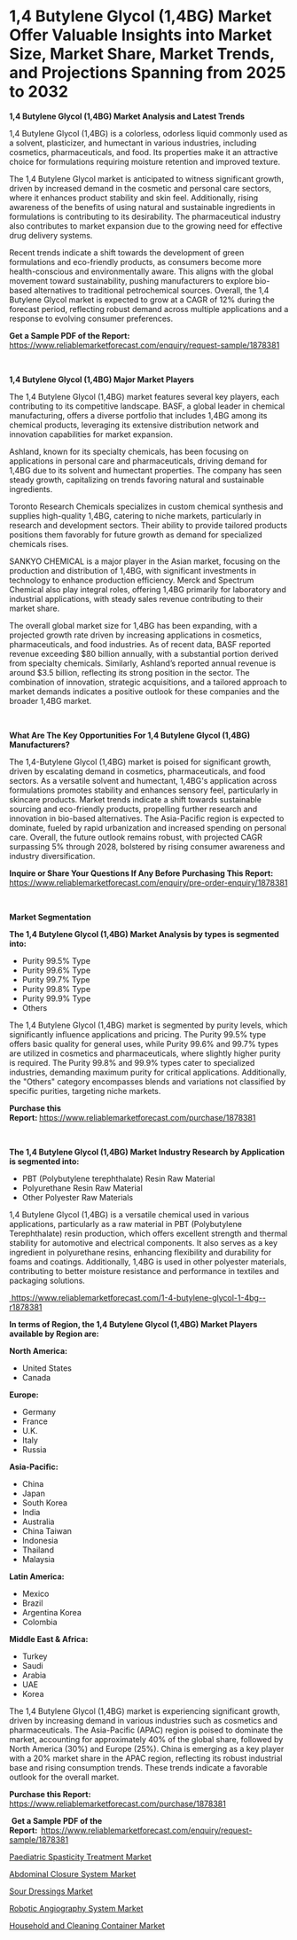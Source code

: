 <p><h1>1,4 Butylene Glycol (1,4BG) Market Offer Valuable Insights into Market Size, Market Share, Market Trends, and Projections Spanning from 2025 to 2032</h1></p><p><strong>1,4 Butylene Glycol (1,4BG) Market Analysis and Latest Trends</strong></p>
<p><p>1,4 Butylene Glycol (1,4BG) is a colorless, odorless liquid commonly used as a solvent, plasticizer, and humectant in various industries, including cosmetics, pharmaceuticals, and food. Its properties make it an attractive choice for formulations requiring moisture retention and improved texture.</p><p>The 1,4 Butylene Glycol market is anticipated to witness significant growth, driven by increased demand in the cosmetic and personal care sectors, where it enhances product stability and skin feel. Additionally, rising awareness of the benefits of using natural and sustainable ingredients in formulations is contributing to its desirability. The pharmaceutical industry also contributes to market expansion due to the growing need for effective drug delivery systems.</p><p>Recent trends indicate a shift towards the development of green formulations and eco-friendly products, as consumers become more health-conscious and environmentally aware. This aligns with the global movement toward sustainability, pushing manufacturers to explore bio-based alternatives to traditional petrochemical sources. Overall, the 1,4 Butylene Glycol market is expected to grow at a CAGR of 12% during the forecast period, reflecting robust demand across multiple applications and a response to evolving consumer preferences.</p></p>
<p><strong>Get a Sample PDF of the Report:&nbsp;</strong> <a href="https://www.reliablemarketforecast.com/enquiry/request-sample/1878381?utm_campaign=1897&utm_medium=2&utm_source=Github&utm_content=ia&utm_term=28032025&utm_id=14-butylene-glycol-14bg">https://www.reliablemarketforecast.com/enquiry/request-sample/1878381</a></p>
<p>&nbsp;</p>
<p><strong>1,4 Butylene Glycol (1,4BG) Major Market Players</strong></p>
<p><p>The 1,4 Butylene Glycol (1,4BG) market features several key players, each contributing to its competitive landscape. BASF, a global leader in chemical manufacturing, offers a diverse portfolio that includes 1,4BG among its chemical products, leveraging its extensive distribution network and innovation capabilities for market expansion.</p><p>Ashland, known for its specialty chemicals, has been focusing on applications in personal care and pharmaceuticals, driving demand for 1,4BG due to its solvent and humectant properties. The company has seen steady growth, capitalizing on trends favoring natural and sustainable ingredients.</p><p>Toronto Research Chemicals specializes in custom chemical synthesis and supplies high-quality 1,4BG, catering to niche markets, particularly in research and development sectors. Their ability to provide tailored products positions them favorably for future growth as demand for specialized chemicals rises.</p><p>SANKYO CHEMICAL is a major player in the Asian market, focusing on the production and distribution of 1,4BG, with significant investments in technology to enhance production efficiency. Merck and Spectrum Chemical also play integral roles, offering 1,4BG primarily for laboratory and industrial applications, with steady sales revenue contributing to their market share.</p><p>The overall global market size for 1,4BG has been expanding, with a projected growth rate driven by increasing applications in cosmetics, pharmaceuticals, and food industries. As of recent data, BASF reported revenue exceeding $80 billion annually, with a substantial portion derived from specialty chemicals. Similarly, Ashland’s reported annual revenue is around $3.5 billion, reflecting its strong position in the sector. The combination of innovation, strategic acquisitions, and a tailored approach to market demands indicates a positive outlook for these companies and the broader 1,4BG market.</p></p>
<p>&nbsp;</p>
<p><strong>What Are The Key Opportunities For 1,4 Butylene Glycol (1,4BG) Manufacturers?</strong></p>
<p><p>The 1,4-Butylene Glycol (1,4BG) market is poised for significant growth, driven by escalating demand in cosmetics, pharmaceuticals, and food sectors. As a versatile solvent and humectant, 1,4BG's application across formulations promotes stability and enhances sensory feel, particularly in skincare products. Market trends indicate a shift towards sustainable sourcing and eco-friendly products, propelling further research and innovation in bio-based alternatives. The Asia-Pacific region is expected to dominate, fueled by rapid urbanization and increased spending on personal care. Overall, the future outlook remains robust, with projected CAGR surpassing 5% through 2028, bolstered by rising consumer awareness and industry diversification.</p></p>
<p><strong>Inquire or Share Your Questions If Any Before Purchasing This Report:</strong> <a href="https://www.reliablemarketforecast.com/enquiry/pre-order-enquiry/1878381?utm_campaign=1897&utm_medium=2&utm_source=Github&utm_content=ia&utm_term=28032025&utm_id=14-butylene-glycol-14bg">https://www.reliablemarketforecast.com/enquiry/pre-order-enquiry/1878381</a></p>
<p>&nbsp;</p>
<p><strong>Market Segmentation</strong></p>
<p><strong>The 1,4 Butylene Glycol (1,4BG) Market Analysis by types is segmented into:</strong></p>
<p><ul><li>Purity 99.5% Type</li><li>Purity 99.6% Type</li><li>Purity 99.7% Type</li><li>Purity 99.8% Type</li><li>Purity 99.9% Type</li><li>Others</li></ul></p>
<p><p>The 1,4 Butylene Glycol (1,4BG) market is segmented by purity levels, which significantly influence applications and pricing. The Purity 99.5% type offers basic quality for general uses, while Purity 99.6% and 99.7% types are utilized in cosmetics and pharmaceuticals, where slightly higher purity is required. The Purity 99.8% and 99.9% types cater to specialized industries, demanding maximum purity for critical applications. Additionally, the "Others" category encompasses blends and variations not classified by specific purities, targeting niche markets.</p></p>
<p><strong>Purchase this Report:&nbsp;</strong><a href="https://www.reliablemarketforecast.com/purchase/1878381?utm_campaign=1897&utm_medium=2&utm_source=Github&utm_content=ia&utm_term=28032025&utm_id=14-butylene-glycol-14bg">https://www.reliablemarketforecast.com/purchase/1878381</a></p>
<p>&nbsp;</p>
<p><strong>The 1,4 Butylene Glycol (1,4BG) Market Industry Research by Application is segmented into:</strong></p>
<p><ul><li>PBT (Polybutylene terephthalate) Resin Raw Material</li><li>Polyurethane Resin Raw Material</li><li>Other Polyester Raw Materials</li></ul></p>
<p><p>1,4 Butylene Glycol (1,4BG) is a versatile chemical used in various applications, particularly as a raw material in PBT (Polybutylene Terephthalate) resin production, which offers excellent strength and thermal stability for automotive and electrical components. It also serves as a key ingredient in polyurethane resins, enhancing flexibility and durability for foams and coatings. Additionally, 1,4BG is used in other polyester materials, contributing to better moisture resistance and performance in textiles and packaging solutions.</p></p>
<p><a href="https://www.reliablemarketforecast.com/1-4-butylene-glycol-1-4bg--r1878381?utm_campaign=1897&utm_medium=2&utm_source=Github&utm_content=ia&utm_term=28032025&utm_id=14-butylene-glycol-14bg">&nbsp;https://www.reliablemarketforecast.com/1-4-butylene-glycol-1-4bg--r1878381</a></p>
<p><strong>In terms of Region, the 1,4 Butylene Glycol (1,4BG) Market Players available by Region are:</strong></p>
<p>
    <p> <strong> North America: </strong>
        <ul>
            <li>United States</li>
            <li>Canada</li>
        </ul>
        </p> 
    <p> <strong> Europe: </strong>
        <ul>
            <li>Germany</li>
            <li>France</li>
            <li>U.K.</li>
            <li>Italy</li>
            <li>Russia</li>
        </ul>
        </p> 
    <p> <strong> Asia-Pacific: </strong>
        <ul>
            <li>China</li>
            <li>Japan</li>
            <li>South Korea</li>
            <li>India</li>
            <li>Australia</li>
            <li>China Taiwan</li>
            <li>Indonesia</li>
            <li>Thailand</li>
            <li>Malaysia</li>
        </ul>
        </p> 
    <p> <strong> Latin America: </strong>
        <ul>
            <li>Mexico</li>
            <li>Brazil</li>
            <li>Argentina Korea</li>
            <li>Colombia</li>
        </ul>
        </p> 
    <p> <strong> Middle East & Africa: </strong>
        <ul>
            <li>Turkey</li>
            <li>Saudi</li>
            <li>Arabia</li>
            <li>UAE</li>
            <li>Korea</li>
        </ul>
    </p>
    </p>
<p><p>The 1,4 Butylene Glycol (1,4BG) market is experiencing significant growth, driven by increasing demand in various industries such as cosmetics and pharmaceuticals. The Asia-Pacific (APAC) region is poised to dominate the market, accounting for approximately 40% of the global share, followed by North America (30%) and Europe (25%). China is emerging as a key player with a 20% market share in the APAC region, reflecting its robust industrial base and rising consumption trends. These trends indicate a favorable outlook for the overall market.</p></p>
<p><strong>Purchase this Report: </strong><a href="https://www.reliablemarketforecast.com/purchase/1878381?utm_campaign=1897&utm_medium=2&utm_source=Github&utm_content=ia&utm_term=28032025&utm_id=14-butylene-glycol-14bg">https://www.reliablemarketforecast.com/purchase/1878381</a></p>
<p>&nbsp;<strong>Get a Sample PDF of the Report:&nbsp;&nbsp;</strong><a href="https://www.reliablemarketforecast.com/enquiry/request-sample/1878381?utm_campaign=1897&utm_medium=2&utm_source=Github&utm_content=ia&utm_term=28032025&utm_id=14-butylene-glycol-14bg">https://www.reliablemarketforecast.com/enquiry/request-sample/1878381</a></p>
<p><strong></strong></p>
<p><p><a href="https://github.com/nikkoureta1y/Market-Research-Report-List-1/blob/main/paediatric-spasticity-treatment-market.md?utm_campaign=1897&utm_medium=2&utm_source=Github&utm_content=ia&utm_term=28032025&utm_id=14-butylene-glycol-14bg">Paediatric Spasticity Treatment Market</a></p><p><a href="https://github.com/stvnpukaj10/Market-Research-Report-List-1/blob/main/abdominal-closure-system-market.md?utm_campaign=1897&utm_medium=2&utm_source=Github&utm_content=ia&utm_term=28032025&utm_id=14-butylene-glycol-14bg">Abdominal Closure System Market</a></p><p><a href="https://github.com/sakourkishev/Market-Research-Report-List-1/blob/main/sour-dressings-market.md?utm_campaign=1897&utm_medium=2&utm_source=Github&utm_content=ia&utm_term=28032025&utm_id=14-butylene-glycol-14bg">Sour Dressings Market</a></p><p><a href="https://github.com/bordzjisela/Market-Research-Report-List-1/blob/main/robotic-angiography-system-market.md?utm_campaign=1897&utm_medium=2&utm_source=Github&utm_content=ia&utm_term=28032025&utm_id=14-butylene-glycol-14bg">Robotic Angiography System Market</a></p><p><a href="https://github.com/bloggglazaie/Market-Research-Report-List-1/blob/main/household-and-cleaning-container-market.md?utm_campaign=1897&utm_medium=2&utm_source=Github&utm_content=ia&utm_term=28032025&utm_id=14-butylene-glycol-14bg">Household and Cleaning Container Market</a></p></p>